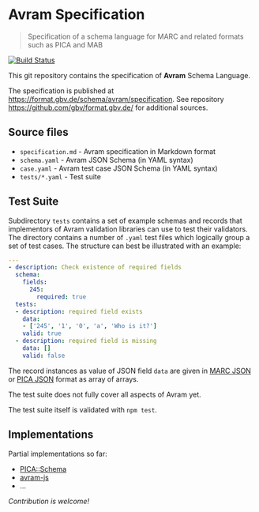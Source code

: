 # Avram Specification

> Specification of a schema language for MARC and related formats such as PICA and MAB

[![Build Status](https://travis-ci.org/gbv/avram.svg?branch=master)](https://travis-ci.org/gbv/avram)

This git repository contains the specification of **Avram** Schema Language.

The specification is published at <https://format.gbv.de/schema/avram/specification>. See repository <https://github.com/gbv/format.gbv.de/> for additional sources.

## Source files

* `specification.md` - Avram specification in Markdown format
* `schema.yaml` - Avram JSON Schema (in YAML syntax)
* `case.yaml` - Avram test case JSON Schema (in YAML syntax)
* `tests/*.yaml` - Test suite

## Test Suite

Subdirectory `tests` contains a set of example schemas and records that
implementors of Avram validation libraries can use to test their validators.
The directory contains a number of `.yaml` test files which logically group a
set of test cases. The structure can best be illustrated with an example: 

~~~yaml
---
- description: Check existence of required fields
  schema:
    fields:
      245:
        required: true
  tests:
  - description: required field exists
    data:
    - ['245', '1', '0', 'a', 'Who is it?']
    valid: true
  - description: required field is missing
    data: []
    valid: false
~~~

The record instances as value of JSON field `data` are given in [MARC JSON]
or [PICA JSON] format as array of arrays.

[MARC JSON]: http://format.gbv.de/marc/json
[PICA JSON]: http://format.gbv.de/pica/json

The test suite does not fully cover all aspects of Avram yet.

The test suite itself is validated with `npm test`.

## Implementations

Partial implementations so far:

* [PICA::Schema](https://metacpan.org/pod/PICA::Schema)
* [avram-js](https://github.com/gbv/avram-js) 
* ...

*Contribution is welcome!*
